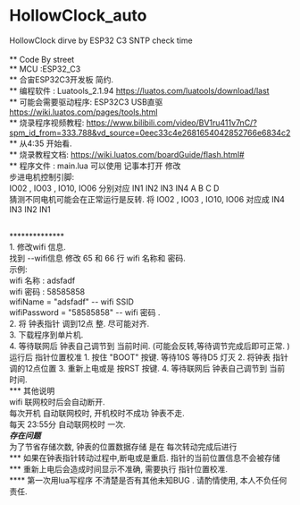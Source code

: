 # HollowClock_auto
HollowClock dirve by ESP32 C3  SNTP check time  
<br>**  Code By street
    <br>**  MCU :ESP32_C3
    <br>**  合宙ESP32C3开发板  简约.
    <br>**  编程软件 :  Luatools_2.1.94  https://luatos.com/luatools/download/last
    <br>**  可能会需要驱动程序: ESP32C3 USB直驱 https://wiki.luatos.com/pages/tools.html
    <br>**  烧录程序视频教程: https://www.bilibili.com/video/BV1ru411v7nC/?spm_id_from=333.788&vd_source=0eec33c4e2681654042852766e6834c2
    <br>**  从4:35 开始看.
    <br>**  烧录教程文档: https://wiki.luatos.com/boardGuide/flash.html#
    <br>**  程序文件 : main.lua   可以使用 记事本打开 修改
    <br> 步进电机控制引脚:
    <br> IO02 , IO03 , IO10, IO06   分别对应 IN1 IN2 IN3 IN4      A B C D
    <br> 猜测不同电机可能会在正常运行是反转. 将 IO02 , IO03 , IO10, IO06  对应成 IN4 IN3 IN2  IN1
   
   <br>**************
    <br>1.  修改wifi 信息.
        <br>找到 --wifi信息    修改 65 和 66 行  wifi  名称和 密码.
       <br> 示例:
        <br>wifi 名称 : adsfadf
        <br>wifi 密码 : 58585858
        <br>wifiName = "adsfadf"   -- wifi SSID
        <br>wifiPassword = "58585858" -- wifi 密码 .
    <br>2. 将 钟表指针 调到12点 整. 尽可能对齐.
<br>    3. 下载程序到单片机.
    <br>4. 等待联网后 钟表自己调节到 当前时间.  (可能会反转,等待调节完成后即可正常. )
    <br>运行后 指针位置校准
    1. 按住 "BOOT" 按键. 等待10S  等待D5 灯灭
    2. 将钟表 指针调的12点位置
    3. 重新上电或是 按RST 按键.
    4. 等待联网后 钟表自己调节到 当前时间.
   <br> *** 其他说明
    <br>wifi 联网校时后会自动断开.
    <br>每次开机 自动联网校时, 开机校时不成功 钟表不走.
   <br> 每天 23:55分 自动联网校时 一次.
    <br>***存在问题***
    <br>为了节省存储次数, 钟表的位置数据存储 是在 每次转动完成后进行
    <br>*** 如果在钟表指针转动过程中,断电或是重启. 指针的当前位置信息不会被存储
    <br>*** 重新上电后会造成时间显示不准确, 需要执行 指针位置校准.
    <br>**** 第一次用lua写程序 不清楚是否有其他未知BUG . 请酌情使用, 本人不负任何责任.
